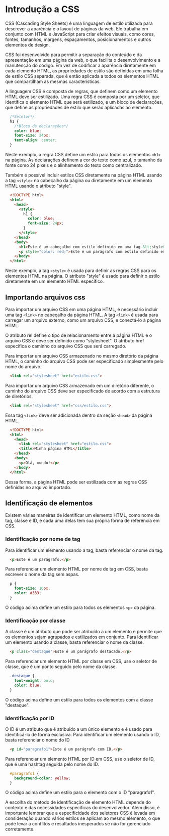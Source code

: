 # Introdução a CSS

CSS (Cascading Style Sheets) é uma linguagem de estilo utilizada para descrever a aparência e o layout de páginas da web. Ele trabalha em conjunto com HTML e JavaScript para criar efeitos visuais, como cores, fontes, tamanhos, margens, espaçamentos, posicionamentos e outros elementos de design.

CSS foi desenvolvido para permitir a separação do conteúdo e da apresentação em uma página da web, o que facilita o desenvolvimento e a manutenção do código. Em vez de codificar a aparência diretamente em cada elemento HTML, as propriedades de estilo são definidas em uma folha de estilo CSS separada, que é então aplicada a todos os elementos HTML que compartilham as mesmas características.

A linguagem CSS é composta de regras, que definem como um elemento HTML deve ser estilizado. Uma regra CSS é composta por um seletor, que identifica o elemento HTML que será estilizado, e um bloco de declarações, que define as propriedades de estilo que serão aplicadas ao elemento.

```css
  /*Seletor*/
  h1 {
    /*Bloco de declarações*/
    color: blue;
    font-size: 24px;
    text-align: center;
  }
```

Neste exemplo, a regra CSS define um estilo para todos os elementos `<h1>` na página. As declarações definem a cor do texto como azul, o tamanho da fonte como 24 pixels e o alinhamento do texto como centralizado.

Também  é possível incluir estilos CSS diretamente na página HTML usando a tag `<style>` no cabeçalho da página ou diretamente em um elemento HTML usando o atributo "style".

```html
  <!DOCTYPE html>
  <html>
    <head>
      <style>
        h1 {
          color: blue;
          font-size: 24px;
        }
      </style>
    </head>
    <body>
      <h1>Este é um cabeçalho com estilo definido em uma tag &lt;style&gt;.</h1>
      <p style="color: red;">Este é um parágrafo com estilo definido em um atributo "style".</p>
    </body>
  </html>
```

Neste exemplo, a tag `<style>` é usada para definir as regras CSS para os elementos HTML na página. O atributo "style" é usado para definir o estilo diretamente em um elemento HTML específico.

## Importando arquivos css

Para importar um arquivo CSS em uma página HTML, é necessário incluir uma tag `<link>` no cabeçalho da página HTML. A tag `<link>` é usada para carregar um arquivo externo, como um arquivo CSS, e conectá-lo à página HTML.

O atributo rel define o tipo de relacionamento entre a página HTML e o arquivo CSS e deve ser definido como "stylesheet". O atributo href especifica o caminho do arquivo CSS que será carregado.

Para importar um arquivo CSS armazenado no mesmo diretório da página HTML, o caminho do arquivo CSS pode ser especificado simplesmente pelo nome do arquivo.

```html
  <link rel="stylesheet" href="estilo.css">
```

Para importar um arquivo CSS armazenado em um diretório diferente, o caminho do arquivo CSS deve ser especificado de acordo com a estrutura de diretórios.

```html
  <link rel="stylesheet" href="css/estilo.css">
```

Essa tag `<link>` deve ser adicionada dentro da seção `<head>` da página HTML.

```html
  <!DOCTYPE html>
  <html>
    <head>
      <link rel="stylesheet" href="estilo.css">
      <title>Minha página HTML</title>
    </head>
    <body>
      <p>Olá, mundo!</p>
    </body>
  </html>
```

Dessa forma, a página HTML pode ser estilizada com as regras CSS definidas no arquivo importado.

## Identificação de elementos

Existem várias maneiras de identificar um elemento HTML, como nome da tag, classe e ID, e cada uma delas tem sua própria forma de referência em CSS.

### Identificação por nome de tag

Para identificar um elemento usando a tag, basta referenciar o nome da tag.

```html
  <p>Este é um parágrafo.</p>
```

Para referenciar um elemento HTML por nome de tag em CSS, basta escrever o nome da tag sem aspas.

```css
  p {
    font-size: 16px;
    color: #333;
  }
```

O código acima define um estilo para todos os elementos `<p>` da página.

### Identificação por classe

 A classe é um atributo que pode ser atribuído a um elemento e permite que os elementos sejam agrupados e estilizados em conjunto. Para identificar um elemento usando a classe, basta referenciar o nome da classe.

```html
  <p class="destaque">Este é um parágrafo destacado.</p>
```

 Para referenciar um elemento HTML por classe em CSS, use o seletor de classe, que é um ponto seguido pelo nome da classe.

```css
  .destaque {
    font-weight: bold;
    color: blue;
  }
```

O código acima define um estilo para todos os elementos com a classe "destaque".

### Identificação por ID

O ID é um atributo que é atribuído a um único elemento e é usado para identificá-lo de forma exclusiva. Para identificar um elemento usando o ID, basta referenciar o nome do ID

```html
  <p id="paragrafo1">Este é um parágrafo com ID.</p>
```

Para referenciar um elemento HTML por ID em CSS, use o seletor de ID, que é uma hashtag seguida pelo nome do ID.

```css
  #paragrafo1 {
    background-color: yellow;
  }
```

O código acima define um estilo para o elemento com o ID "paragrafo1".

A escolha do método de identificação de elemento HTML depende do contexto e das necessidades específicas do desenvolvedor. Além disso, é importante lembrar que a especificidade dos seletores CSS é levada em consideração quando vários estilos se aplicam ao mesmo elemento, o que pode levar a conflitos e resultados inesperados se não for gerenciado corretamente.
